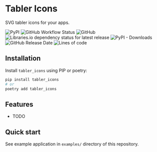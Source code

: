 # Tabler Icons

SVG tabler icons for your apps.

![PyPI](https://img.shields.io/pypi/v/tabler_icons)
![GitHub Workflow Status](https://img.shields.io/github/workflow/status/alex-oleshkevich/tabler_icons/Lint)
![GitHub](https://img.shields.io/github/license/alex-oleshkevich/tabler_icons)
![Libraries.io dependency status for latest release](https://img.shields.io/librariesio/release/pypi/tabler_icons)
![PyPI - Downloads](https://img.shields.io/pypi/dm/tabler_icons)
![GitHub Release Date](https://img.shields.io/github/release-date/alex-oleshkevich/tabler_icons)
![Lines of code](https://img.shields.io/tokei/lines/github/alex-oleshkevich/tabler_icons)

## Installation

Install `tabler_icons` using PIP or poetry:

```bash
pip install tabler_icons
# or
poetry add tabler_icons
```

## Features

-   TODO

## Quick start

See example application in `examples/` directory of this repository.

